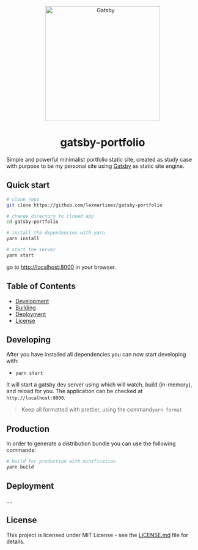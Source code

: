 <p align="center">
  <img alt="Gatsby" src="https://lexmartinez.com/old-computer.svg" width="300" />
</p>
<h1 align="center">gatsby-portfolio</h1>

Simple and powerful minimalist portfolio static site, created as study case with purpose to be my personal site using [Gatsby](https://www.gatsbyjs.org) as static site engine.

## Quick start

```bash
# clone repo
git clone https://github.com/lexmartinez/gatsby-portfolio

# change directory to cloned app
cd gatsby-portfolio

# install the dependencies with yarn
yarn install

# start the server
yarn start
```

go to [http://localhost:8000](http://localhost:8000) in your browser.

## Table of Contents

- [Development](#development)
- [Building](#building)
- [Deployment](#deployment)
- [License](#license)

## Developing

After you have installed all dependencies you can now start developing with:

- `yarn start`

It will start a gatsby dev server using which will watch, build (in-memory), and reload for you. The application can be checked at `http://localhost:8000`.

> Keep all formatted with prettier, using the command`yarn format`

## Production

In order to generate a distribution bundle you can use the following commands:

```bash
# build for production with minification
yarn build
```

## Deployment

....

## License

This project is licensed under MIT License - see the [LICENSE.md](https://github.com/lexmartinez/gatsby-portfolio/blob/master/LICENSE.md) file for details.
